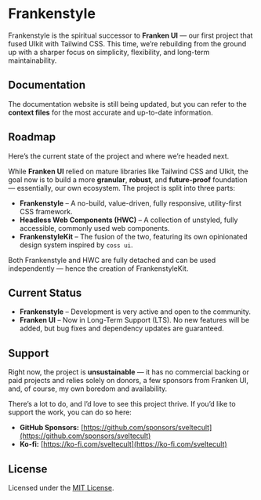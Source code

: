 # Frankenstyle

Frankenstyle is the spiritual successor to **Franken UI** — our first project that fused UIkit with Tailwind CSS. This time, we’re rebuilding from the ground up with a sharper focus on simplicity, flexibility, and long-term maintainability.

## Documentation

The documentation website is still being updated, but you can refer to the **context files** for the most accurate and up-to-date information.

## Roadmap

Here’s the current state of the project and where we’re headed next.

While **Franken UI** relied on mature libraries like Tailwind CSS and UIkit, the goal now is to build a more **granular**, **robust**, and **future-proof** foundation — essentially, our own ecosystem. The project is split into three parts:

* **Frankenstyle** – A no-build, value-driven, fully responsive, utility-first CSS framework.
* **Headless Web Components (HWC)** – A collection of unstyled, fully accessible, commonly used web components.
* **FrankenstyleKit** – The fusion of the two, featuring its own opinionated design system inspired by `coss ui`.

Both Frankenstyle and HWC are fully detached and can be used independently — hence the creation of FrankenstyleKit.

## Current Status

* **Frankenstyle** – Development is very active and open to the community.
* **Franken UI** – Now in Long-Term Support (LTS). No new features will be added, but bug fixes and dependency updates are guaranteed.

## Support

Right now, the project is **unsustainable** — it has no commercial backing or paid projects and relies solely on donors, a few sponsors from Franken UI, and, of course, my own boredom and availability.

There’s a lot to do, and I’d love to see this project thrive.
If you’d like to support the work, you can do so here:

* **GitHub Sponsors:** [https://github.com/sponsors/sveltecult](https://github.com/sponsors/sveltecult)
* **Ko-fi:** [https://ko-fi.com/sveltecult](https://ko-fi.com/sveltecult)

## License

Licensed under the [MIT License](https://github.com/franken-ui/ui/blob/master/LICENSE.md).
